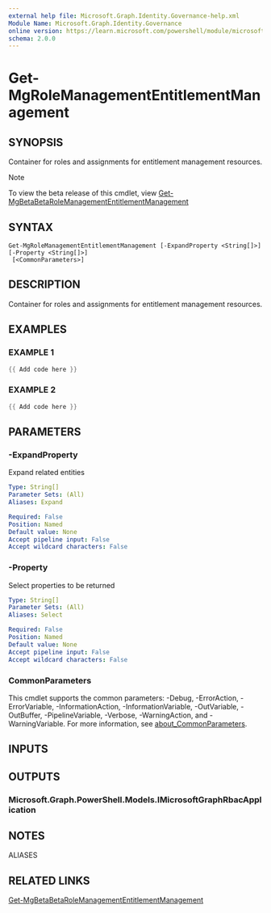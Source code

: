 ```yaml
---
external help file: Microsoft.Graph.Identity.Governance-help.xml
Module Name: Microsoft.Graph.Identity.Governance
online version: https://learn.microsoft.com/powershell/module/microsoft.graph.identity.governance/get-mgrolemanagemententitlementmanagement
schema: 2.0.0
---
```


# Get-MgRoleManagementEntitlementManagement

## SYNOPSIS
Container for roles and assignments for entitlement management resources.

> [!NOTE]
> To view the beta release of this cmdlet, view [Get-MgBetaBetaRoleManagementEntitlementManagement](/powershell/module/Microsoft.Graph.Beta.Identity.Governance/Get-MgBetaRoleManagementEntitlementManagement?view=graph-powershell-beta)

## SYNTAX

```
Get-MgRoleManagementEntitlementManagement [-ExpandProperty <String[]>] [-Property <String[]>]
 [<CommonParameters>]
```

## DESCRIPTION
Container for roles and assignments for entitlement management resources.

## EXAMPLES

### EXAMPLE 1
```powershell
{{ Add code here }}
```

### EXAMPLE 2
```powershell
{{ Add code here }}
```

## PARAMETERS

### -ExpandProperty
Expand related entities

```yaml
Type: String[]
Parameter Sets: (All)
Aliases: Expand

Required: False
Position: Named
Default value: None
Accept pipeline input: False
Accept wildcard characters: False
```

### -Property
Select properties to be returned

```yaml
Type: String[]
Parameter Sets: (All)
Aliases: Select

Required: False
Position: Named
Default value: None
Accept pipeline input: False
Accept wildcard characters: False
```

### CommonParameters
This cmdlet supports the common parameters: -Debug, -ErrorAction, -ErrorVariable, -InformationAction, -InformationVariable, -OutVariable, -OutBuffer, -PipelineVariable, -Verbose, -WarningAction, and -WarningVariable. For more information, see [about_CommonParameters](http://go.microsoft.com/fwlink/?LinkID=113216).

## INPUTS

## OUTPUTS

### Microsoft.Graph.PowerShell.Models.IMicrosoftGraphRbacApplication
## NOTES

ALIASES

## RELATED LINKS
[Get-MgBetaBetaRoleManagementEntitlementManagement](/powershell/module/Microsoft.Graph.Beta.Identity.Governance/Get-MgBetaRoleManagementEntitlementManagement?view=graph-powershell-beta)
